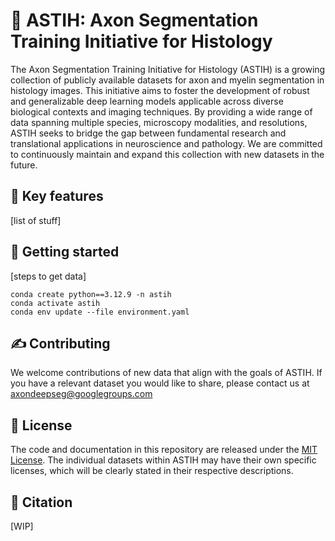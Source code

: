 # 🧠 ASTIH: Axon Segmentation Training Initiative for Histology
The Axon Segmentation Training Initiative for Histology (ASTIH) is a growing collection of publicly available datasets for axon and myelin segmentation in histology images. This initiative aims to foster the development of robust and generalizable deep learning models applicable across diverse biological contexts and imaging techniques. By providing a wide range of data spanning multiple species, microscopy modalities, and resolutions, ASTIH seeks to bridge the gap between fundamental research and translational applications in neuroscience and pathology. We are committed to continuously maintain and expand this collection with new datasets in the future. 

## 🔬 Key features
[list of stuff]

## 💾 Getting started
[steps to get data]
```
conda create python==3.12.9 -n astih
conda activate astih
conda env update --file environment.yaml
```

## ✍️ Contributing
We welcome contributions of new data that align with the goals of ASTIH. If you have a relevant dataset you would like to share, please contact us at axondeepseg@googlegroups.com

## 📜 License
The code and documentation in this repository are released under the [MIT License](LICENSE). The individual datasets within ASTIH may have their own specific licenses, which will be clearly stated in their respective descriptions.

## 🔗 Citation
[WIP]
